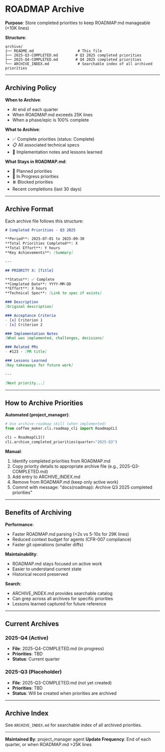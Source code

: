 # ROADMAP Archive

**Purpose**: Store completed priorities to keep ROADMAP.md manageable (<10K lines)

**Structure**:
```
archive/
├── README.md                    # This file
├── 2025-Q3-COMPLETED.md        # Q3 2025 completed priorities
├── 2025-Q4-COMPLETED.md        # Q4 2025 completed priorities
└── ARCHIVE_INDEX.md             # Searchable index of all archived priorities
```

---

## Archiving Policy

**When to Archive**:
- At end of each quarter
- When ROADMAP.md exceeds 25K lines
- When a phase/epic is 100% complete

**What to Archive**:
- ✅ Complete priorities (status: Complete)
- 📋 All associated technical specs
- 📝 Implementation notes and lessons learned

**What Stays in ROADMAP.md**:
- 📝 Planned priorities
- 🔄 In Progress priorities
- ⏸️ Blocked priorities
- Recent completions (last 30 days)

---

## Archive Format

Each archive file follows this structure:

```markdown
# Completed Priorities - Q3 2025

**Period**: 2025-07-01 to 2025-09-30
**Total Priorities Completed**: X
**Total Effort**: Y hours
**Key Achievements**: [Summary]

---

## PRIORITY X: [Title]

**Status**: ✅ Complete
**Completed Date**: YYYY-MM-DD
**Effort**: X hours
**Technical Spec**: [Link to spec if exists]

### Description
[Original description]

### Acceptance Criteria
- [x] Criterion 1
- [x] Criterion 2

### Implementation Notes
[What was implemented, challenges, decisions]

### Related PRs
- #123 - [PR title]

### Lessons Learned
[Key takeaways for future work]

---

[Next priority...]
```

---

## How to Archive Priorities

**Automated (project_manager)**:

```python
# Use archive-roadmap skill (when implemented)
from coffee_maker.cli.roadmap_cli import RoadmapCLI

cli = RoadmapCLI()
cli.archive_completed_priorities(quarter="2025-Q3")
```

**Manual**:

1. Identify completed priorities from ROADMAP.md
2. Copy priority details to appropriate archive file (e.g., 2025-Q3-COMPLETED.md)
3. Add entry to ARCHIVE_INDEX.md
4. Remove from ROADMAP.md (keep only active work)
5. Commit with message: "docs(roadmap): Archive Q3 2025 completed priorities"

---

## Benefits of Archiving

**Performance**:
- Faster ROADMAP.md parsing (<2s vs 5-10s for 29K lines)
- Reduced context budget for agents (CFR-007 compliance)
- Faster git operations (smaller diffs)

**Maintainability**:
- ROADMAP.md stays focused on active work
- Easier to understand current state
- Historical record preserved

**Search**:
- ARCHIVE_INDEX.md provides searchable catalog
- Can grep across all archives for specific priorities
- Lessons learned captured for future reference

---

## Current Archives

### 2025-Q4 (Active)
- **File**: 2025-Q4-COMPLETED.md (in progress)
- **Priorities**: TBD
- **Status**: Current quarter

### 2025-Q3 (Placeholder)
- **File**: 2025-Q3-COMPLETED.md (not yet created)
- **Priorities**: TBD
- **Status**: Will be created when priorities are archived

---

## Archive Index

See `ARCHIVE_INDEX.md` for searchable index of all archived priorities.

---

**Maintained By**: project_manager agent
**Update Frequency**: End of each quarter, or when ROADMAP.md >25K lines
